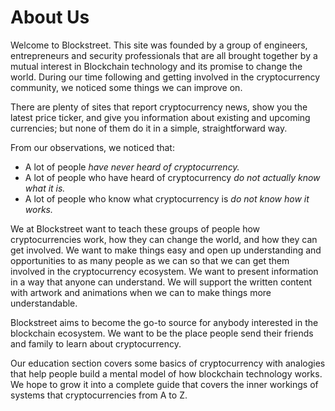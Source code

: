 # About Us
Welcome to Blockstreet. This site was founded by a group of engineers, entrepreneurs and security professionals that are all brought together by a mutual interest in Blockchain technology and its promise to change the world. During our time following and getting involved in the cryptocurrency community, we noticed some things we can improve on.

There are plenty of sites that report cryptocurrency news, show you the latest price ticker, and give you information about existing and upcoming currencies; but none of them do it in a simple, straightforward way.

From our observations, we noticed that:
* A lot of people _have never heard of cryptocurrency._
* A lot of people who have heard of cryptocurrency _do not actually know what it is._
* A lot of people who know what cryptocurrency is _do not know how it works._

We at Blockstreet want to teach these groups of people how cryptocurrencies work, how they can change the world, and how they can get involved. We want to make things easy and open up understanding and opportunities to as many people as we can so that we can get them involved in the cryptocurrency ecosystem. We want to present information in a way that anyone can understand. We will support the written content with artwork and animations when we can to make things more understandable.

Blockstreet aims to become the go-to source for anybody interested in the blockchain ecosystem. We want to be the place people send their friends and family to learn about cryptocurrency.

Our education section covers some basics of cryptocurrency with analogies that help people build a mental model of how blockchain technology works. We hope to grow it into a complete guide that covers the inner workings of systems that cryptocurrencies from A to Z.
